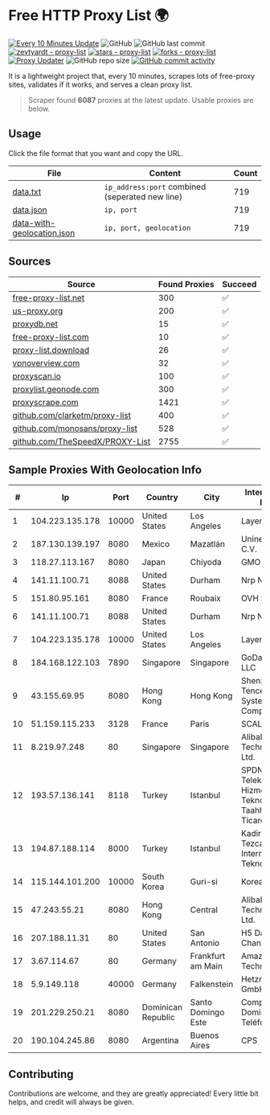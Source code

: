 
# Free HTTP Proxy List 🌍

[![Every 10 Minutes Update](https://github.com/mertguvencli/http-proxy-list/actions/workflows/main.yml/badge.svg?branch=main)](https://github.com/mertguvencli/http-proxy-list/actions/workflows/main.yml)
![GitHub](https://img.shields.io/github/license/mertguvencli/http-proxy-list)
![GitHub last commit](https://img.shields.io/github/last-commit/mertguvencli/http-proxy-list)
[![zevtyardt - proxy-list](https://img.shields.io/static/v1?label=zevtyardt&message=proxy-list&color=blue&logo=github)](https://github.com/zevtyardt/proxy-list "Go to GitHub repo")
[![stars - proxy-list](https://img.shields.io/github/stars/zevtyardt/proxy-list?style=social)](https://github.com/zevtyardt/proxy-list)
[![forks - proxy-list](https://img.shields.io/github/forks/zevtyardt/proxy-list?style=social)](https://github.com/zevtyardt/proxy-list)
[![Proxy Updater](https://github.com/zevtyardt/proxy-list/workflows/Proxy%20Updater/badge.svg)](https://github.com/zevtyardt/proxy-list/actions?query=workflow:"Proxy+Updater")
![GitHub repo size](https://img.shields.io/github/repo-size/zevtyardt/proxy-list)
[![GitHub commit activity](https://img.shields.io/github/commit-activity/m/zevtyardt/proxy-list?logo=commits)](https://github.com/zevtyardt/proxy-list/commits/main)

It is a lightweight project that, every 10 minutes, scrapes lots of free-proxy sites, validates if it works, and serves a clean proxy list.

> Scraper found **6087** proxies at the latest update. Usable proxies are below.

## Usage

Click the file format that you want and copy the URL.

|File|Content|Count|
|----|-------|-----|
|[data.txt](https://raw.githubusercontent.com/mertguvencli/http-proxy-list/main/proxy-list/data.txt)|`ip_address:port` combined (seperated new line)|719|
|[data.json](https://raw.githubusercontent.com/mertguvencli/http-proxy-list/main/proxy-list/data.json)|`ip, port`|719|
|[data-with-geolocation.json](https://raw.githubusercontent.com/mertguvencli/http-proxy-list/main/proxy-list/data-with-geolocation.json)|`ip, port, geolocation`|719|

## Sources

|Source|Found Proxies|Succeed|
|------|-------------|-------|
|[free-proxy-list.net](https://free-proxy-list.net)|300|✅|
|[us-proxy.org](https://www.us-proxy.org)|200|✅|
|[proxydb.net](http://proxydb.net)|15|✅|
|[free-proxy-list.com](https://free-proxy-list.com/?page=&port=&type%5B%5D=http&type%5B%5D=https&up_time=0&search=Search)|10|✅|
|[proxy-list.download](https://www.proxy-list.download/HTTP)|26|✅|
|[vpnoverview.com](https://vpnoverview.com/privacy/anonymous-browsing/free-proxy-servers)|32|✅|
|[proxyscan.io](https://www.proxyscan.io)|100|✅|
|[proxylist.geonode.com](https://proxylist.geonode.com/api/proxy-list?limit=300&page=1&sort_by=lastChecked&sort_type=desc&protocols=http,https)|300|✅|
|[proxyscrape.com](https://api.proxyscrape.com/v2/?request=displayproxies&protocol=http&timeout=10000&country=all&ssl=all&anonymity=all)|1421|✅|
|[github.com/clarketm/proxy-list](https://raw.githubusercontent.com/clarketm/proxy-list/master/proxy-list-raw.txt)|400|✅|
|[github.com/monosans/proxy-list](https://raw.githubusercontent.com/monosans/proxy-list/main/proxies/http.txt)|528|✅|
|[github.com/TheSpeedX/PROXY-List](https://raw.githubusercontent.com/TheSpeedX/PROXY-List/master/http.txt)|2755|✅|


## Sample Proxies With Geolocation Info

|#|Ip|Port|Country|City|Internet Service Provider|
|-|--|----|-------|----|-------------------------|
|1|104.223.135.178|10000|United States|Los Angeles|LayerHost|
|2|187.130.139.197|8080|Mexico|Mazatlán|Uninet S.A. de C.V.|
|3|118.27.113.167|8080|Japan|Chiyoda|GMO Internet, Inc.|
|4|141.11.100.71|8088|United States|Durham|Nrp Network LLC|
|5|151.80.95.161|8080|France|Roubaix|OVH SAS|
|6|141.11.100.71|8088|United States|Durham|Nrp Network LLC|
|7|104.223.135.178|10000|United States|Los Angeles|LayerHost|
|8|184.168.122.103|7890|Singapore|Singapore|GoDaddy.com, LLC|
|9|43.155.69.95|8080|Hong Kong|Hong Kong|Shenzhen Tencent Computer Systems Company Limited|
|10|51.159.115.233|3128|France|Paris|SCALEWAY|
|11|8.219.97.248|80|Singapore|Singapore|Alibaba (US) Technology Co., Ltd.|
|12|193.57.136.141|8118|Turkey|Istanbul|SPDNet Telekomunikasyon Hizmetleri Bilgi Teknolojileri Taahhut Sanayi Ve Ticare|
|13|194.87.188.114|8000|Turkey|Istanbul|Kadir Huseyin Tezcan Nosspeed Internet Teknolojileri|
|14|115.144.101.200|10000|South Korea|Guri-si|Korea Telecom|
|15|47.243.55.21|8080|Hong Kong|Central|Alibaba (US) Technology Co., Ltd.|
|16|207.188.11.31|80|United States|San Antonio|H5 Data Centers - Chandler LLC|
|17|3.67.114.67|80|Germany|Frankfurt am Main|Amazon Technologies Inc.|
|18|5.9.149.118|40000|Germany|Falkenstein|Hetzner Online GmbH|
|19|201.229.250.21|8080|Dominican Republic|Santo Domingo Este|Compañía Dominicana de Teléfonos S. A.|
|20|190.104.245.86|8080|Argentina|Buenos Aires|CPS|



## Contributing

Contributions are welcome, and they are greatly appreciated! Every
little bit helps, and credit will always be given.

